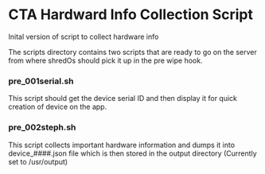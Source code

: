 # CTA Hardward Info Collection Script

Inital version of script to collect hardware info

The scripts directory contains two scripts that are ready to go on the server from where shredOs should pick it up in the pre wipe hook. 

### pre\_001serial.sh

This script should get the device serial ID and then display it for quick creation of device on the app.  

### pre\_002steph.sh

This script collects important hardware information and dumps it into device_####.json file which is then stored in the output directory (Currently set to /usr/output)

